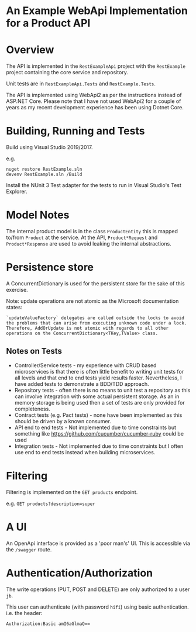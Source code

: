 # An Example WebApi Implementation for a Product API

# Overview

The API is implemented in the `RestExampleApi` project with the `RestExample` project containing the core service and repository.

Unit tests are in `RestExampleApi.Tests` and `RestExample.Tests`.

The API is implemented using WebApi2 as per the instructions instead of ASP.NET Core. Please note that I have not used WebApi2 for a couple of years as my recent development experience has been using Dotnet Core.

# Building, Running and Tests

Build using Visual Studio 2019/2017.

e.g.

    nuget restore RestExample.sln
    devenv RestExample.sln /Build

Install the NUnit 3 Test adapter for the tests to run in Visual Studio's Test Explorer.

# Model Notes

The internal product model is in the class `ProductEntity` this is mapped to/from `Product` at the service. At the API, `Product*Request` and `Product*Response` are used to avoid leaking the internal abstractions.

# Persistence store

A ConcurrentDictionary is used for the persistent store for the sake of this exercise.

Note: update operations are not atomic as the Microsoft documentation states:

    `updateValueFactory` delegates are called outside the locks to avoid the problems that can arise from executing unknown code under a lock. Therefore, AddOrUpdate is not atomic with regards to all other operations on the ConcurrentDictionary<TKey,TValue> class.

## Notes on Tests

* Controller/Service tests - my experience with CRUD based microservices is that there is often little benefit to writing unit tests for all levels and that end to end tests yield results faster. Nevertheless, I have added tests to demonstrate a BDD/TDD approach.
* Repository tests - often there is no means to unit test a repository as this can involve integration with some actual persistent storage. As an in memory storage is being used then a set of tests are only provided for completeness.
* Contract tests (e.g. Pact tests) - none have been implemented as this should be driven by a known consumer.
* API end to end tests - Not implemented due to time constraints but something like https://github.com/cucumber/cucumber-ruby could be used
* Integration tests - Not implemented due to time constraints but I often use end to end tests instead when building microservices.

# Filtering

Filtering is implemented on the `GET products` endpoint.

e.g. `GET products?description=super`

# A UI

An OpenApi interface is provided as a 'poor man's' UI. This is accessible via the `/swagger` route.

# Authentication/Authorization

The write operations (PUT, POST and DELETE) are only authorized to a user `jb`.

This user can authenticate (with password `hifi`) using basic authentication. i.e. the header:

    Authorization:Basic amI6aGlmaQ==

